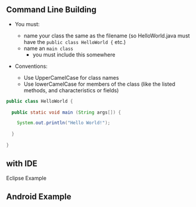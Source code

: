## Command Line Building


* You must:
  * name your class the same as the filename (so HelloWorld.java must have the `public class HelloWorld {` etc.)
  * name an `main class`
    * you must include this somewhere


* Conventions:
  * Use UpperCamelCase for class names
  * Use lowerCamelCase for members of the class (like the listed methods, and characteristics or fields) 


```java 
public class HelloWorld {
  
  public static void main (String args[]) {

    System.out.println("Hello World!");
  
  }
  
}
```

## with IDE

Eclipse Example

<!--Intellij Example new feature added-->


## Android Example

<!--Intellij Example new feature added-->
